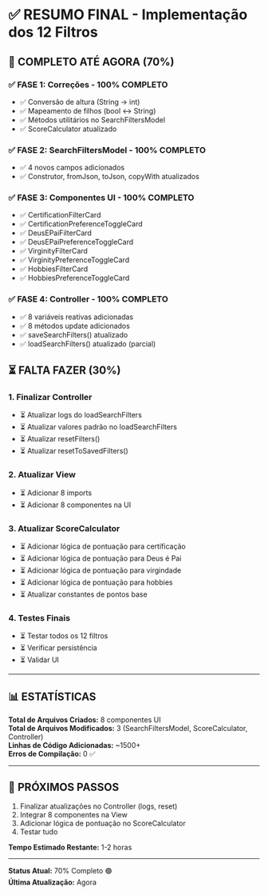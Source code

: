 # ✅ RESUMO FINAL - Implementação dos 12 Filtros

## 🎉 COMPLETO ATÉ AGORA (70%)

### ✅ FASE 1: Correções - 100% COMPLETO
- ✅ Conversão de altura (String → int)
- ✅ Mapeamento de filhos (bool ↔ String)
- ✅ Métodos utilitários no SearchFiltersModel
- ✅ ScoreCalculator atualizado

### ✅ FASE 2: SearchFiltersModel - 100% COMPLETO
- ✅ 4 novos campos adicionados
- ✅ Construtor, fromJson, toJson, copyWith atualizados

### ✅ FASE 3: Componentes UI - 100% COMPLETO
- ✅ CertificationFilterCard
- ✅ CertificationPreferenceToggleCard
- ✅ DeusEPaiFilterCard
- ✅ DeusEPaiPreferenceToggleCard
- ✅ VirginityFilterCard
- ✅ VirginityPreferenceToggleCard
- ✅ HobbiesFilterCard
- ✅ HobbiesPreferenceToggleCard

### ✅ FASE 4: Controller - 100% COMPLETO
- ✅ 8 variáveis reativas adicionadas
- ✅ 8 métodos update adicionados
- ✅ saveSearchFilters() atualizado
- ✅ loadSearchFilters() atualizado (parcial)

## ⏳ FALTA FAZER (30%)

### 1. Finalizar Controller
- ⏳ Atualizar logs do loadSearchFilters
- ⏳ Atualizar valores padrão no loadSearchFilters
- ⏳ Atualizar resetFilters()
- ⏳ Atualizar resetToSavedFilters()

### 2. Atualizar View
- ⏳ Adicionar 8 imports
- ⏳ Adicionar 8 componentes na UI

### 3. Atualizar ScoreCalculator
- ⏳ Adicionar lógica de pontuação para certificação
- ⏳ Adicionar lógica de pontuação para Deus é Pai
- ⏳ Adicionar lógica de pontuação para virgindade
- ⏳ Adicionar lógica de pontuação para hobbies
- ⏳ Atualizar constantes de pontos base

### 4. Testes Finais
- ⏳ Testar todos os 12 filtros
- ⏳ Verificar persistência
- ⏳ Validar UI

---

## 📊 ESTATÍSTICAS

**Total de Arquivos Criados:** 8 componentes UI  
**Total de Arquivos Modificados:** 3 (SearchFiltersModel, ScoreCalculator, Controller)  
**Linhas de Código Adicionadas:** ~1500+  
**Erros de Compilação:** 0 ✅

---

## 🎯 PRÓXIMOS PASSOS

1. Finalizar atualizações no Controller (logs, reset)
2. Integrar 8 componentes na View
3. Adicionar lógica de pontuação no ScoreCalculator
4. Testar tudo

**Tempo Estimado Restante:** 1-2 horas

---

**Status Atual:** 70% Completo 🟢  
**Última Atualização:** Agora
